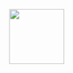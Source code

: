 <div id="header" align="left">
  <img src="https://media3.giphy.com/media/XwBzLXzYq7ljHBXkHk/giphy.gif?cid=ecf05e478px8yhr2x75qav21998u7wwv1ovz0aurqs5prs09&rid=giphy.gif&ct=s" width="100"/>
</div>

<!--
**erroor234/erroor234** is a ✨ _special_ ✨ repository because its `README.md` (this file) appears on your GitHub profile.

Here are some ideas to get you started:

- 🔭 I’m currently working on ...
- 🌱 I’m currently learning ...
- 👯 I’m looking to collaborate on ...
- 🤔 I’m looking for help with ...
- 💬 Ask me about ...
- 📫 How to reach me: ...
- 😄 Pronouns: ...
- ⚡ Fun fact: ...
-->
